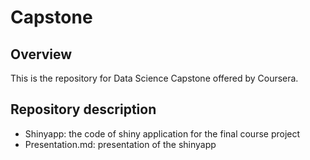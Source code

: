 # Capstone

## Overview
This is the repository for Data Science Capstone offered by Coursera.

## Repository description
- Shinyapp: the code of shiny application for the final course project 
- Presentation.md: presentation of the shinyapp
